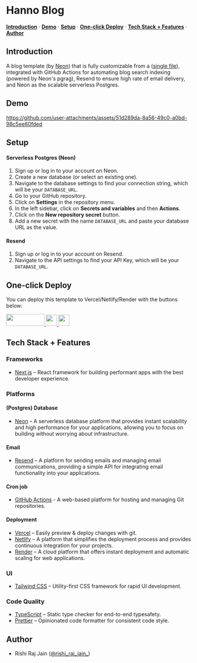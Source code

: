 # Hanno Blog

<p>
  <a href="#introduction"><strong>Introduction</strong></a> ·
  <a href="#demo"><strong>Demo</strong></a> ·
  <a href="#demo"><strong>Setup</strong></a> ·
  <a href="#one-click-deploy"><strong>One-click Deploy</strong></a> ·
  <a href="#tech-stack--features"><strong>Tech Stack + Features</strong></a> ·
  <a href="#author"><strong>Author</strong></a>
</p>

## Introduction

A blog template (by [Neon](https://neon.tech)) that is fully customizable from a ([single file](./lib/config.ts)), integrated with GitHub Actions for automating blog search indexing (powered by Neon's pgrag), Resend to ensure high rate of email delivery, and Neon as the scalable serverless Postgres.

## Demo

https://github.com/user-attachments/assets/51d289da-8a56-49c0-a0bd-98c5ee60fded

## Setup

#### Serverless Postgres (Neon)

1. Sign up or log in to your account on Neon.
2. Create a new database (or select an existing one).
3. Navigate to the database settings to find your connection string, which will be your `DATABASE_URL`.
4. Go to your GitHub repository.
5. Click on **Settings** in the repository menu.
6. In the left sidebar, click on **Secrets and variables** and then **Actions**.
7. Click on the **New repository secret** button.
8. Add a new secret with the name `DATABASE_URL` and paste your database URL as the value.

#### Resend

1. Sign up or log in to your account on Resend.
2. Navigate to the API settings to find your API Key, which will be your `DATABASE_URL`.

## One-click Deploy

You can deploy this template to Vercel/Netlify/Render with the buttons below:

<div>
    <a href="https://vercel.com/new/clone?repository-url=https://github.com/neondatabase-labs/hanno-blog&env=DATABASE_URL,RESEND_API_KEY" target="_blank">
        <img src="https://vercel.com/button" width="103" height="32" />
    </a>
    <a href="https://app.netlify.com/start/deploy?repository=https://github.com/neondatabase-labs/hanno-blog#DATABASE_URL&RESEND_API_KEY" target="_blank">
        <img src="https://www.netlify.com/img/deploy/button.svg" width="179" height="32" style="height: 30px; width: auto;" />
    </a>
    <a href="https://render.com/deploy?repo=https://github.com/neondatabase-labs/hanno-blog" target="_blank">
        <img src="https://render.com/images/deploy-to-render-button.svg" width="153" height="40" style="height: 30px; width: auto;" />
    </a>
</div>

## Tech Stack + Features

### Frameworks

- [Next.js](https://nextjs.org/) – React framework for building performant apps with the best developer experience.

### Platforms

#### (Postgres) Database

- [Neon](https://neon.tech) – A serverless database platform that provides instant scalability and high performance for your applications, allowing you to focus on building without worrying about infrastructure.

#### Email

- [Resend](https://resend.com) – A platform for sending emails and managing email communications, providing a simple API for integrating email functionality into your applications.

#### Cron job

- [GitHub Actions](https://github.com/) - A web-based platform for hosting and managing Git repositories.

#### Deployment

- [Vercel](https://vercel.com/) – Easily preview & deploy changes with git.
- [Netlify](https://netlify.com/) – A platform that simplifies the deployment process and provides continuous integration for your projects.
- [Render](https://render.com/) – A cloud platform that offers instant deployment and automatic scaling for web applications.

### UI

- [Tailwind CSS](https://tailwindcss.com/) – Utility-first CSS framework for rapid UI development.

### Code Quality

- [TypeScript](https://www.typescriptlang.org/) – Static type checker for end-to-end typesafety.
- [Prettier](https://prettier.io/) – Opinionated code formatter for consistent code style.

## Author

- Rishi Raj Jain ([@rishi_raj_jain_](https://twitter.com/rishi_raj_jain_))
